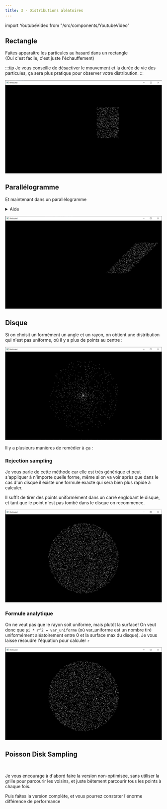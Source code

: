 ```yaml
---
title: 3 - Distributions aléatoires
---
```

import YoutubeVideo from "/src/components/YoutubeVideo"

## Rectangle

Faites apparaître les particules au hasard dans un rectangle<br/>
(Oui c'est facile, c'est juste l'échauffement)

:::tip
Je vous conseille de désactiver le mouvement et la durée de vie des particules, ça sera plus pratique pour observer votre distribution.
:::

![](./img/rand-rect.png)

## Parallélogramme

Et maintenant dans un parallélogramme

<details>
  <summary>Aide</summary>
  <p>On peut définir les deux côtés du parallélogramme avec deux vecteurs, et prendre une combinaison linéaire de ces deux vecteurs avec des coefficients aléatoires entre 0 et 1. Ca nous donne un parallélogramme dont un des sommets est forcément en (0, 0), et il suffit ensuite de rajouter un offset pour le translater</p>
</details>

![](./img/rand-para.png)

## Disque

Si on choisit uniformément un angle et un rayon, on obtient une distribution qui n'est pas uniforme, où il y a plus de points au centre :

![](./img/rand-disk-bias.png)

Il y a plusieurs manières de remédier à ça :

### Rejection sampling

Je vous parle de cette méthode car elle est très générique et peut s'appliquer à n'importe quelle forme, même si on va voir après que dans le cas d'un disque il existe une formule exacte qui sera bien plus rapide à calculer.

Il suffit de tirer des points uniformément dans un carré englobant le disque, et tant que le point n'est pas tombé dans le disque on recommence.

![](./img/rand-disk-rejection.png)

### Formule analytique

On ne veut pas que le rayon soit uniforme, mais plutôt la surface! On veut donc que `pi * r^2 = var_uniforme` (où var_uniforme est un nombre tiré uniformément aléatoirement entre 0 et la surface max du disque). Je vous laisse résoudre l'équation pour calculer `r`

![](./img/rand-disk.png)

## Poisson Disk Sampling

<YoutubeVideo id="7WcmyxyFO7o"/>
<br/>

Je vous encourage à d'abord faire la version non-optimisée, sans utiliser la grille pour parcourir les voisins, et juste bêtement parcourir tous les points à chaque fois.

Puis faites la version complète, et vous pourrez constater l'énorme différence de performance
